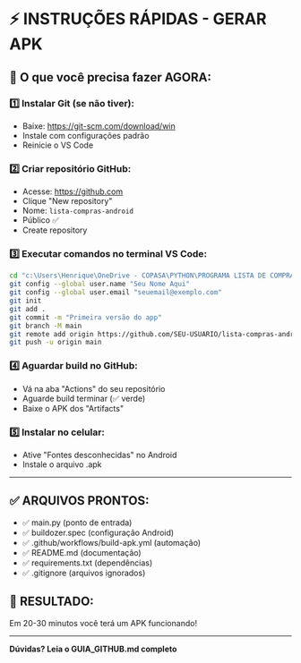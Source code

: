 # ⚡ INSTRUÇÕES RÁPIDAS - GERAR APK

## 🎯 O que você precisa fazer AGORA:

### 1️⃣ **Instalar Git** (se não tiver):
- Baixe: https://git-scm.com/download/win
- Instale com configurações padrão
- Reinicie o VS Code

### 2️⃣ **Criar repositório GitHub**:
- Acesse: https://github.com
- Clique "New repository"
- Nome: `lista-compras-android`
- Público ✅
- Create repository

### 3️⃣ **Executar comandos no terminal VS Code**:
```bash
cd "c:\Users\Henrique\OneDrive - COPASA\PYTHON\PROGRAMA LISTA DE COMPRAS"
git config --global user.name "Seu Nome Aqui"
git config --global user.email "seuemail@exemplo.com"
git init
git add .
git commit -m "Primeira versão do app"
git branch -M main
git remote add origin https://github.com/SEU-USUARIO/lista-compras-android.git
git push -u origin main
```

### 4️⃣ **Aguardar build no GitHub**:
- Vá na aba "Actions" do seu repositório
- Aguarde build terminar (✅ verde)
- Baixe o APK dos "Artifacts"

### 5️⃣ **Instalar no celular**:
- Ative "Fontes desconhecidas" no Android
- Instale o arquivo .apk

---

## ✅ **ARQUIVOS PRONTOS**:
- ✅ main.py (ponto de entrada)
- ✅ buildozer.spec (configuração Android)
- ✅ .github/workflows/build-apk.yml (automação)
- ✅ README.md (documentação)
- ✅ requirements.txt (dependências)
- ✅ .gitignore (arquivos ignorados)

## 🚀 **RESULTADO**: 
Em 20-30 minutos você terá um APK funcionando!

---

**Dúvidas? Leia o GUIA_GITHUB.md completo**
